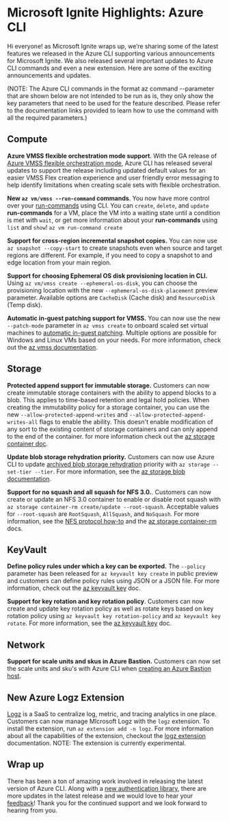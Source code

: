 
# Microsoft Ignite Highlights: Azure CLI

Hi everyone! as Microsoft Ignite wraps up, we’re sharing some of the latest features we released in
the Azure CLI supporting various announcements for Microsoft Ignite. We also released several
important updates to Azure CLI commands and even a new extension. Here are some of the exciting
announcements and updates.

(NOTE: The Azure CLI commands in the format az command --parameter that are shown below are not
intended to be run as is, they only show the key parameters that need to be used for the feature
described. Please refer to the documentation links provided to learn how to use the command with all
the required parameters.)

## Compute

**Azure VMSS flexible orchestration mode support**. With the GA release of [Azure VMSS flexible orchestration mode](https://docs.microsoft.com/azure/virtual-machines/flexible-virtual-machine-scale-sets),
Azure CLI has released several updates to support the release including updated default values for
an easier VMSS Flex creation experience and user friendly error messaging to help identify
limitations when creating scale sets with flexible orchestration.

**New `az vm/vmss --run-command` commands**. You now have more control over your [run-commands](https://docs.microsoft.com/en-us/azure/virtual-machines/windows/run-command)
using CLI. You can `create`, `delete`, and `update` **run-commands** for a VM, place the VM into a
waiting state until a condition is met with `wait`, or get more information about your
**run-commands** using `list` and `show`! `az vm run-command create`

**Support for cross-region incremental snapshot copies.** You can now use `az snapshot --copy-start`
to create snapshots even when source and target regions are different. For example, if you need to
copy a snapshot to and edge location from your main region.

**Support for choosing Ephemeral OS disk provisioning location in CLI.** Using
`az vm/vmss create --ephemeral-os-disk`, you can choose the provisioning location with the new
`--ephemeral-os-disk-placement` preview parameter. Available options are `CacheDisk` (Cache disk) and
`ResourceDisk` (Temp disk).

**Automatic in-guest patching support for VMSS.** You can now use the new `--patch-mode` parameter
in `az vmss create` to onboard scaled set virtual machines to [automatic in-guest patching](https://docs.microsoft.com/azure/virtual-machines/automatic-vm-guest-patching).
Multiple options are possible for Windows and Linux VMs based on your needs. For more information,
check out the [az vmss documentation](https://docs.microsoft.com/cli/azure/vmss?view=azure-cli-latest#az_vmss_create).

## Storage

**Protected append support for immutable storage.** Customers can now create immutable storage
containers with the ability to append blocks to a blob. This applies to time-based retention and
legal hold policies. When creating the immutability policy for a storage container, you can use the
new `--allow-protected-append-writes` and `--allow-protected-append-writes-all` flags to enable the
ability. This doesn't enable modification of any sort to the existing content of storage containers
and can only append to the end of the container. for more information check out the [az storage container doc](https://docs.microsoft.com/cli/azure/storage/container/immutability-policy?view=azure-cli-latest#az_storage_container_immutability_policy_create).

**Update blob storage rehydration priority.** Customers can now use Azure CLI to update [archived blob storage rehydration](https://docs.microsoft.com/azure/storage/blobs/archive-rehydrate-overview)
priority with `az storage --set-tier --tier`. For more information, see the [az storage blob documentation](https://docs.microsoft.com/cli/azure/storage/blob?view=azure-cli-latest#az_storage_blob_set_tier).

**Support for no squash and all squash for NFS 3.0.**. Customers can now create or update an NFS 3.0
container to enable or disable root squash with
`az storage container-rm create/update --root-squash`. Acceptable values for `--root-squash` are
`RootSquash`, `AllSquash`, and `NoSquash`. For more information, see the [NFS protocol how-to](https://docs.microsoft.com/azure/storage/blobs/network-file-system-protocol-support-how-to)
and the [az storage container-rm](https://docs.microsoft.com/cli/azure/storage/container-rm?view)
docs.

## KeyVault

**Define policy rules under which a key can be exported.** The `--policy` parameter has been
released for `az keyvault key create` in public preview and customers can define policy rules using JSON or a JSON file. For more information, check out the [az keyvault key](https://docs.microsoft.com/cli/azure/keyvault/key) doc.

**Support for key rotation and key rotation policy**. Customers can now create and update key
rotation policy as well as rotate keys based on key rotation policy using
`az keyvault key rotation-policy` and `az keyvault key rotate`. For more information, see the [az keyvault key](https://docs.microsoft.com/cli/azure/keyvault/key)
doc.

## Network

**Support for scale units and skus in Azure Bastion.** Customers can now set the scale units and
sku's with Azure CLI when [creating an Azure Bastion host](https://docs.microsoft.com/azure/bastion/bastion-overview).

## New Azure Logz Extension

[Logz](https://docs.microsoft.com/azure/partner-solutions/logzio/overview) is a SaaS to
centralize log, metric, and tracing analytics in one place. Customers can now manage MIcrosoft Logz
with the `logz` extension. To install the extension, run `az extension add -n logz`. For more
information about all the capabilities of the extension, checkout the [logz extension](https://docs.microsoft.com/cli/azure/logz)
documentation. NOTE: The extension is currently experimental.

## Wrap up

There has been a ton of amazing work involved in releasing the latest version of Azure CLI. Along
with a [new authentication library](https://techcommunity.microsoft.com/t5/azure-tools/azure-cli-migration-from-adal-to-msal/ba-p/2909427),
there are more updates in the latest release and we would love to hear your [feedback](https://github.com/Azure/azure-cli/issues/new/choose)!
Thank you for the continued support and we look forward to hearing from you.
